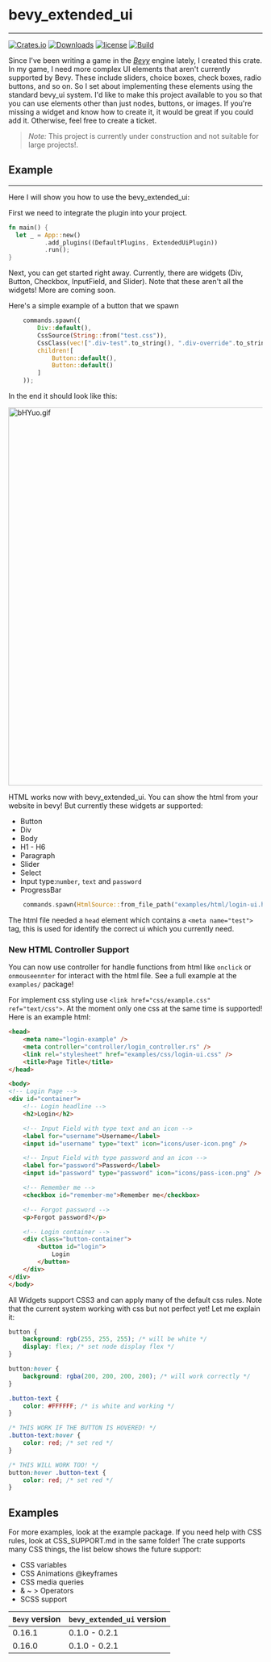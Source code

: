 # bevy_extended_ui
___
[![Crates.io](https://img.shields.io/crates/v/bevy_extended_ui.svg)](https://crates.io/crates/bevy_extended_ui)
[![Downloads](https://img.shields.io/crates/d/bevy_extended_ui.svg)](https://crates.io/crates/bevy_extended_ui)
[![license](https://img.shields.io/badge/license-Apache-blue.svg)](./LICENSE)
[![Build](https://github.com/exepta/bevy_extended_ui/actions/workflows/build.yml/badge.svg)](https://github.com/exepta/bevy_extended_ui/actions/workflows/build.yml)


Since I've been writing a game in the [_Bevy_](https://bevyengine.org/) engine lately, 
I created this crate. In my game, 
I need more complex UI elements that aren't currently supported by Bevy. 
These include sliders, choice boxes, check boxes, radio buttons, and so on. 
So I set about implementing these elements using the standard bevy_ui system. 
I'd like to make this project available to you so that you can use elements other 
than just nodes, buttons, or images. If you're missing a widget and know how 
to create it, it would be great if you could add it. 
Otherwise, feel free to create a ticket.

> *Note:* This project is currently under construction and not suitable for large projects!.

## Example
___

Here I will show you how to use the bevy_extended_ui:


First we need to integrate the plugin into your project.
```rust
fn main() {
  let _ = App::new()
          .add_plugins((DefaultPlugins, ExtendedUiPlugin))
          .run();
}
```


Next, you can get started right away. Currently, there are widgets (Div, Button, Checkbox, InputField, and Slider). Note that these aren't all the widgets! More are coming soon.

Here's a simple example of a button that we spawn
```rust
    commands.spawn((
        Div::default(),
        CssSource(String::from("test.css")),
        CssClass(vec![".div-test".to_string(), ".div-override".to_string()]),
        children![
            Button::default(),
            Button::default()
        ]
    ));
```
In the end it should look like this:

<img alt="bHYuo.gif" height="750" src="https://s14.gifyu.com/images/bHYuo.gif" width="600"/>

HTML works now with bevy_extended_ui. You can show the html from your website in bevy!
But currently these widgets ar supported:
- Button
- Div
- Body
- H1 - H6
- Paragraph
- Slider
- Select
- Input type:`number`, `text` and `password`
- ProgressBar
```rust
    commands.spawn(HtmlSource::from_file_path("examples/html/login-ui.html"));
```
The html file needed a `head` element which contains a `<meta name="test">` tag, this is used
for identify the correct ui which you currently need.

### New HTML Controller Support
You can now use controller for handle functions from html like `onclick` or `onmouseennter` for interact with the html file.
See a full example at the `examples/` package!
 
For implement css styling use `<link href="css/example.css" ref="text/css">`. At the moment only one css
at the same time is supported!
Here is an example html:
```html
<head>
    <meta name="login-example" />
    <meta controller="controller/login_controller.rs" />
    <link rel="stylesheet" href="examples/css/login-ui.css" />
    <title>Page Title</title>
</head>

<body>
<!-- Login Page -->
<div id="container">
    <!-- Login headline -->
    <h2>Login</h2>

    <!-- Input Field with type text and an icon -->
    <label for="username">Username</label>
    <input id="username" type="text" icon="icons/user-icon.png" />

    <!-- Input Field with type password and an icon -->
    <label for="password">Password</label>
    <input id="password" type="password" icon="icons/pass-icon.png" />

    <!-- Remember me -->
    <checkbox id="remember-me">Remember me</checkbox>

    <!-- Forgot password -->
    <p>Forgot password?</p>

    <!-- Login container -->
    <div class="button-container">
        <button id="login">
            Login
        </button>
    </div>
</div>
</body>
```

All Widgets support CSS3 and can apply many of the default css rules. Note that the current system working with css but
not perfect yet! Let me explain it:

```css
button {
    background: rgb(255, 255, 255); /* will be white */
    display: flex; /* set node display flex */
}

button:hover {
    background: rgba(200, 200, 200, 200); /* will work correctly */
}

.button-text {
    color: #FFFFFF; /* is white and working */
}

/* THIS WORK IF THE BUTTON IS HOVERED! */
.button-text:hover {
    color: red; /* set red */
}

/* THIS WILL WORK TOO! */
button:hover .button-text {
    color: red; /* set red */
}
```

## Examples

For more examples, look at the example package. If you need help with CSS rules, look at CSS_SUPPORT.md in the same folder!
The crate supports many CSS things, the list below shows the future support:
- CSS variables
- CSS Animations @keyframes
- CSS media queries
- & ~ > Operators
- SCSS support

| `Bevy` version | `bevy_extended_ui` version |
|----------------|----------------------------|
| 0.16.1         | 0.1.0 - 0.2.1              |
| 0.16.0         | 0.1.0 - 0.2.1              |